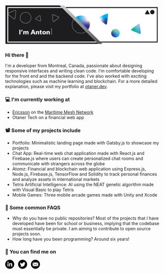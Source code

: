 [![Header for Anton Otaner](https://raw.githubusercontent.com/AntonOtaner/AntonOtaner/main/assets/header.gif)](https://otaner.dev)

### Hi there 👋

I'm a developer from Montreal, Canada, passionate about designing responsive interfaces and writing clean code. I'm comfortable developing for the front end and the backend code. I've also worked with exciting technologies such as machine learning and blockchain. For a more detailed explanation, please visit my portfolio at [otaner.dev](https://otaner.dev).

### 💻 I'm currently working at
* [Ericsson](https://www.ericsson.com/) on the [Maritime Mesh Network](https://www.ericsson.com/en/ericsson-one/maritime-mesh-network)
* Otaner Tech on a financial web app

### 📽 Some of my projects include
* Portfolio: Minimalistic landing page made with Gatsby.js to showcase my projects
* Chat App: Real-time web chat application made with React.js and Firebase.js where users can create personalized chat rooms and communicate with strangers across the globe
* Atomz: Financial and blockchain web application using Express.js, Node.js, Firebase.js, TensorFlow and Solidity to track personal finances and analyze assets in international markets
* Tetris Artificial Intelligence: AI using the NEAT genetic algorithm made with Visual Basic to play Tetris
* Mobile Games: Three mobile arcade games made with Unity and Xcode

### 🤔 Some common FAQS
* Why do you have no public repositories? Most of the projects that I have developed have been for school or business, implying that the codebase must essentially be private. I am aiming to contribute to open source projects soon.
* How long have you been programming? Around six years!

### 👀 You can find me on
<p>
<a href="https://www.linkedin.com/in/antonotaner/"><img height="30" src="https://raw.githubusercontent.com/AntonOtaner/AntonOtaner/main/assets/linkedin.png"></a>&nbsp;&nbsp;
<a href="https://twitter.com/AntonOtaner"><img height="30" src="https://raw.githubusercontent.com/AntonOtaner/AntonOtaner/main/assets/twitter.png"></a>&nbsp;&nbsp;
<a href="mailto:antonethem@gmail.com"><img height="30" src="https://raw.githubusercontent.com/AntonOtaner/AntonOtaner/main/assets/email.png"></a>&nbsp;&nbsp;
</p>

